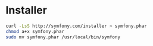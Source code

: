 # Installer

```bash
curl -LsS http://symfony.com/installer > symfony.phar
chmod a+x symfony.phar
sudo mv symfony.phar /usr/local/bin/symfony
```
